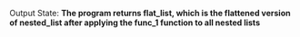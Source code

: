 Output State: **The program returns flat_list, which is the flattened version of nested_list after applying the func_1 function to all nested lists**